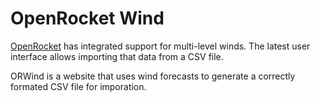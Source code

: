 # OpenRocket Wind
[OpenRocket](https://github.com/openrocket/openrocket) has integrated support for multi-level winds.  The latest user interface allows importing that data from a CSV file.

ORWind is a website that uses wind forecasts to generate a correctly formated CSV file for imporation.
